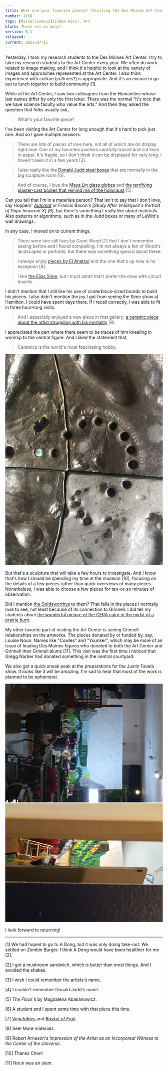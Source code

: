 ```yaml
---
title: What are your favorite pieces? (Visiting the Des Moines Art Center)
number: 1158
tags: [Miscellaneous](index-misc), Art
blurb: There are so many!
version: 0.1
released: 
current: 2021-07-15
---
```

Yesterday, I took my research students to the Des Moines Art Center.  I
try to take my research students to the Art Center every year.  We often
do work related to image making, and I think it's helpful to look at the
variety of images and approaches represented at the Art Center.  I also
think experience with culture (cultures?) is appropriate.  And it's an
excuse to go out to lunch together to build community [1].

While at the Art Center, I saw two colleagues from the Humanities whose 
last names differ by only the first letter.  There was the normal "It's nice 
that we have science faculty who value the arts."  And then they asked the
question that folks usually ask,

> What's your favorite piece?

I've been visiting the Art Center for long enough that it's hard to pick
just one.  And so I gave multiple answers.

> There are lots of pieces of love here, not all of which are on display
  right now.  One of my favorites involves carefully traced and cut lines
  in paper.  It's fragile, so I don't think it can be displayed for very
  long.  I haven't seen it in a few years [3].

> I also really like the [Donald Judd steel boxes](https://emuseum.desmoinesartcenter.org/objects/37087/untitled;jsessionid=8DB33A0E178C609C7C3D12222103C07A)
  that are normally in the big sculpture room [4].

> And of course, I love the [Maya Lin glass globes](https://emuseum.desmoinesartcenter.org/objects/40843/rock-field?ctx=22398151-a57c-41c2-b47f-9896f7129771&idx=1) and [the terrifying plaster-cast bodies that remind me of the holocaust](https://emuseum.desmoinesartcenter.org/objects/37257/the-flock-ii?ctx=44f14595-244b-4607-8459-f540d61cac80&idx=0) [5].

Can you tell that I'm in a materials person?  That isn't to say
that I don't love, say Hoppers'
[_Automat_](https://emuseum.desmoinesartcenter.org/objects/41752/automat?ctx=75d9b951-d1a6-48e0-b46e-58cd21e18702&idx=4)
or Francis Bacon's [_Study After Velázquez's Portrait of Pope
Innocent X_] [6], but there's something I really like about materials.
Also patterns or algorithms, such as in the Judd boxes or many of
LeWitt's wall drawings.

In any case, I moved on to current things.

> There were two still lives by Grant Wood [7] that I don't remember
  seeing before and I found compelling.  I'm not always a fan of
  Wood's landscapes or portraits, but there was something special
  about these.

> I always enjoy [pieces by El Anatsui](https://emuseum.desmoinesartcenter.org/objects/47848/basin?ctx=a9235954-1346-40ae-981f-060e132f9b6c&idx=2) and the one that's up now is no exception [8].

> I like [the Elias Sime](https://emuseum.desmoinesartcenter.org/objects/50630/tightrope-noiseless-12?ctx=c91568ed-c64d-4949-8d64-404606d68cb3&idx=0), but I must admit that I prefer the ones with circuit boards.

I didn't mention that I still like his use of cinderblock-sized boards to
build his pieces.  I also didn't mention the joy I got from seeing the
Sime show at Hamilton.  I could have spent days there.  If I recall
correctly, I was able to fit in three hour-long visits.

> And I especially enjoyed a new piece in that gallery; [a ceramic piece
  about the artist struggling with his mortality](https://emuseum.desmoinesartcenter.org/objects/50887/impression-of-the-artist-as-an-incorporeal-witness-to-the-ce?ctx=de146c78-5b56-46de-9cdf-326d79a3ec3f&idx=6) [9].

I appreciated the part where there seem to be traces of him kneeling
in worship to the central figure.  And I liked the statement that,

> Ceramics is the world's most fascinating hobby.

<img src="images/arneson-detail.png" width=600 alt="The detail from a sculpture, showing a marble, a variety of kinds o findentations, and the text 'Ceramics is the world's most fascinating hobby' in all caps.">

But that's a sculpture that will take a few hours to investigate.  And I
know that's how I should be spending my time at the museum [10]; focusing
on the details of a few pieces rather than quick overviews of many pieces.
Nonetheless, I was able to choose a few pieces for ten-or-so minutes of 
observation.

Did I mention [the Goldsworthys](https://emuseum.desmoinesartcenter.org/objects/37533/three-cairns?ctx=e0455f4e-927d-43c5-be8f-4258e8aa808b&idx=1) to them?  That falls in the pieces I normally love to see, not least because of its connection to Grinnell.  I did tell my students about [the wonderful picture of the CERA cairn in the midst of a prairie burn](https://sculpturemagazine.art/disjunctions-in-nature-and-culture-andy-goldsworthy/).

My other favorite part of visiting the Art Center is seeing Grinnell
relationships on the artworks.  The pieces donated by or funded by,
say, Louise Noun.  Names like "Cowles" and "Younker", which may be
more of an issue of leading Des Moines figures who donated to both
the Art Center and Grinnell than Grinnell alums [11].  This visit
was the first time I noticed that Gregg Narber had donated something
in the central courtyard.

We also got a quick sneak peak at the preparations for the Justin
Favela show.  It looks like it will be amazing.  I'm sad to hear that
most of the work is planned to be ephemeral.

<img src="images/favela1.png" alt="A photo taken through a door of colored paper being attached to a wall">

<img src="images/favela2.png" alt="Another photo taken through a door of colored paper being attached to a wall">

I look forward to returning!

---

[1] We had hoped to go to A Dong, but it was only doing take-out.  We
settled on Zombie Burger.  I think A Dong would have been healthier for
me [2].

[2] I got a mushroom sandwich, which is better than most things.  And I
avoided the shakes.

[3] I wish I could remember the artists's name.

[4] I couldn't remember Donald Judd's name.

[5] _The Flock II_ by Magdalena Abakanowicz.

[6] A student and I spent some time with that piece this time.

[7] [_Vegetables_](https://emuseum.desmoinesartcenter.org/objects/38200/vegetables?ctx=f0352e48-a0cd-4922-98bf-00dd94a9633c&idx=4) and [_Basket of Fruit_](https://emuseum.desmoinesartcenter.org/objects/38643/basket-of-fruit?ctx=f0352e48-a0cd-4922-98bf-00dd94a9633c&idx=5).

[8] See!  More materials.

[9] Robert Arneson's _Impression of the Artist as an Incorporeal
Witness to the Center of the Universe_.

[10] Thanks Chen!

[11] Noun was an alum.
